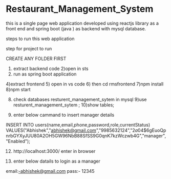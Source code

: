 # Restaurant_Management_System
this is a single page web application developed using reactjs library as a front end and  spring boot (java ) as backend with mysql database.

steps to run this web application


step for project to run

CREATE ANY FOLDER FIRST

1) extract backend code 
2)open in sts
3) run as spring boot application

4)extract frontend 
5) open in vs code 
6) then cd rmsfrontend 
7)npm install
8)npm start

8) check databases resturent_management_sytem in mysql
9)use resturent_management_sytem ;
10)show tables;

11) enter below cammand to insert manager details

INSERT INTO users(name,email,phone,password,role,currentStatus) VALUES("Abhishek","abhishek@gmail.com","9985632124","$2a$04$6gEuoQpnrbGYXyJUU80A2OH5GW96NbB88SfSS9G0qnK7kzWczwb4G","manager", "Enabled"); 

12) http://localhost:3000/  enter in browser

13) enter below datails to login as a manager

email:-abhishek@gmail.com
pass:- 12345

